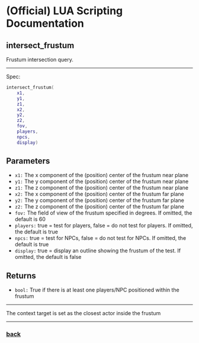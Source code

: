 
# (Official) LUA Scripting Documentation

## intersect_frustum

Frustum intersection query.

___

Spec:

```lua
intersect_frustum(
	x1,
	y1,
	z1,
	x2,
	y2,
	z2,
	fov,
	players,
	npcs,
	display)
```

## Parameters

- `x1:` The x component of the (position) center of the frustum near plane
- `y1:` The y component of the (position) center of the frustum near plane
- `z1:` The z component of the (position) center of the frustum near plane
- `x2:` The x component of the (position) center of the frustum far plane
- `y2:` The y component of the (position) center of the frustum far plane
- `z2:` The z component of the (position) center of the frustum far plane
- `fov:` The field of view of the frustum specified in degrees. If omitted, the default is 60
- `players:` true = test for players, false = do not test for players. If omitted, the default is true
- `npcs:` true = test for NPCs, false = do not test for NPCs. If omitted, the default is true
- `display:` true = display an outline showing the frustum of the test. If omitted, the default is false

## Returns

- `bool:` True if there is at least one players/NPC positioned within the frustum

___

The context target is set as the closest actor inside the frustum

___

### [back](../other)
